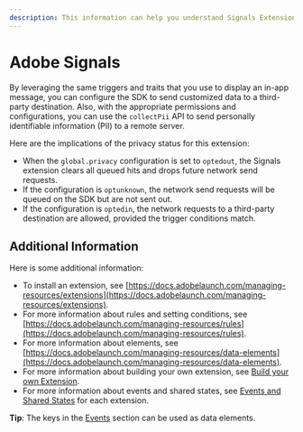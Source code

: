 ```yaml
---
description: This information can help you understand Signals Extension.
---
```


# Adobe Signals

By leveraging the same triggers and traits that you use to display an in-app message, you can configure the SDK to send customized data to a third-party destination. Also, with the appropriate permissions and configurations, you can use the `collectPii` API to send personally identifiable information \(PII\) to a remote server.

Here are the implications of the privacy status for this extension:

* When the `global.privacy` configuration is set to `optedout`, the Signals extension clears all queued hits and drops future network send requests.
* If the configuration is `optunknown`, the network send requests will be queued on the SDK but are not sent out.
* If the configuration is `optedin`,  the network requests to a third-party destination are allowed, provided the trigger conditions match.

## Additional Information ##

Here is some additional information:

* To install an extension, see [https://docs.adobelaunch.com/managing-resources/extensions](https://docs.adobelaunch.com/managing-resources/extensions).
* For more information about rules and setting conditions, see [https://docs.adobelaunch.com/managing-resources/rules](https://docs.adobelaunch.com/managing-resources/rules).
* For more information about elements, see [https://docs.adobelaunch.com/managing-resources/data-elements](https://docs.adobelaunch.com/managing-resources/data-elements).
* For more information about building your own extension, see [Build your own Extension](../build-your-own-extension/).   
* For more information about events and shared states, see [Events and Shared States](../build-your-own-extension/events/) for each extension.

**Tip**: The keys in the [Events](../build-your-own-extension/events/) section can be used as data elements.

